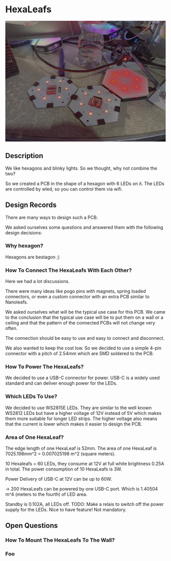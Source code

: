 # HexaLeafs

![hexaleaf prototype](media/2024-12-28_hexaleaf-prototype.jpg)

## Description

We like hexagons and blinky lights.
So we thought, why not combine the two?

So we created a PCB in the shape of a hexagon with 6 LEDs on it.
The LEDs are controlled by wled, so you can control them via wifi.

## Design Records

There are many ways to design such a PCB.

We asked ourselves some questions and answered them with the following design decisions:

### Why hexagon?

Hexagons are bestagon ;)

### How To Connect The HexaLeafs With Each Other?

Here we had a lot discussions.

There were many ideas like pogo pins with magnets, spring loaded connectors, or even a custom connector with an extra PCB similar to Nanoleafs.

We asked ourselves what will be the typical use case for this PCB.
We came to the conclusion that the typical use case will be to put them on a wall or a ceiling and that the pattern of the connected PCBs will not change very often.

The connection should be easy to use and easy to connect and disconnect.

We also wanted to keep the cost low.
So we decided to use a simple 4-pin connector with a pitch of 2.54mm which are SMD soldered to the PCB.

### How To Power The HexaLeafs?

We decided to use a USB-C connector for power.
USB-C is a widely used standard and can deliver enough power for the LEDs.

### Which LEDs To Use?

We decided to use WS2815E LEDs.
They are similar to the well known WS2812 LEDs but have a higher voltage of 12V instead of 5V which makes them more suitable for longer LED strips.
The higher voltage also means that the current is lower which makes it easier to design the PCB.

### Area of One HexaLeaf?

The edge length of one HexaLeaf is 52mm.
The area of one HexaLeaf is 7025.198mm^2 = 0.007025198 m^2 (square meters).

10 Hexaleafs = 60 LEDs, they consume at 12V at full white brightness 0.25A in total.
The power consumption of 10 HexaLeafs is 3W.

Power Delivery of USB-C at 12V can be up to 60W.

-> 200 HexaLeafs can be powered by one USB-C port.
Which is 1.40504 m^4 (meters to the fourth) of LED area.

Standby is 0.102A, all LEDs off. TODO: Make a relais to switch off the power supply for the LEDs.
Nice to have feature! Not mandatory.

## Open Questions

### How To Mount The HexaLeafs To The Wall?

### Foo

